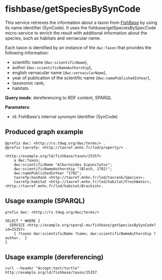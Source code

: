 
# fishbase/getSpeciesBySynCode


This service retrieves the information about a taxon from [FishBase](https://www.fishbase.se/search.php) by using its name identifier (SynCode). 
It uses the fishbase/getSpeciesBySpecCode micro-service to enrich the result with additional information about the species, such as habitats and vernacular name.

Each taxon is identified by an instance of the `dwc:Taxon` that provides the following information:
- scientific name (`dwc:scientificName`),
- author (`dwc:scientificNameAuthorship`),
- english vernacular name  (`dwc:vernacularName`),
- year of publication of the scientific name (`dwc:namePublishedInYear`),
- taxonomic rank;
- habitats.

**Query mode**: dereferencing to RDF content, SPARQL

**Parameters**: 
- id: FishBase's internal synonym identifier (SynCode)




## Produced graph example

```turtle
@prefix dwc: <http://rs.tdwg.org/dwc/terms/> .
@prefix taxrefp: <http://taxref.mnhn.fr/lod/property/> .

<http://example.org/ld/fishbase/taxon/25357>
    a dwc:Taxon;
    dwc:scientificName "Alburnoides bipunctatus";
    dwc:scientificNameAuthorship "(Bloch, 1782)";
    dwc:namePublishedInYear "1782";
    taxrefp:hasRank <http://taxref.mnhn.fr/lod/taxrank/Species>;
    taxrefp:habitat <http://taxref.mnhn.fr/lod/habitat/FreshWater>, <http://taxref.mnhn.fr/lod/habitat/Brackish>.
```

## Usage example (SPARQL)

```sparql
prefix dwc: <http://rs.tdwg.org/dwc/terms/>

SELECT * WHERE {
  SERVICE <http://example.org/sparql-ms/fishbase/getSpeciesBySynCode?id=25357>
    { ?taxon dwc:scientificName ?name; dwc:scientificNameAuthorship ?author.  }
}
```

## Usage example (dereferencing)

    curl --header "Accept:text/turtle" http://example.org/ld/fishbase/taxon/25357

